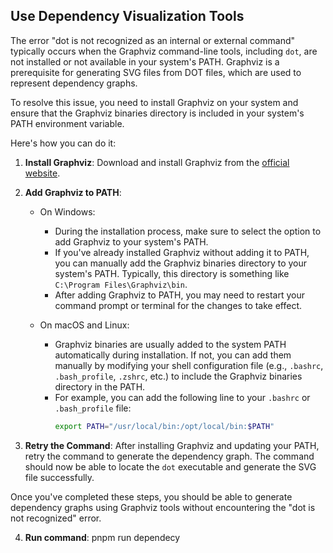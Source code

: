## Use Dependency Visualization Tools

The error "dot is not recognized as an internal or external command" typically occurs when the Graphviz command-line tools, including `dot`, are not installed or not available in your system's PATH. Graphviz is a prerequisite for generating SVG files from DOT files, which are used to represent dependency graphs.

To resolve this issue, you need to install Graphviz on your system and ensure that the Graphviz binaries directory is included in your system's PATH environment variable.

Here's how you can do it:

1. **Install Graphviz**: Download and install Graphviz from the [official website](https://www.graphviz.org/download/).

2. **Add Graphviz to PATH**:
   - On Windows:
     - During the installation process, make sure to select the option to add Graphviz to your system's PATH.
     - If you've already installed Graphviz without adding it to PATH, you can manually add the Graphviz binaries directory to your system's PATH. Typically, this directory is something like `C:\Program Files\Graphviz\bin`.
     - After adding Graphviz to PATH, you may need to restart your command prompt or terminal for the changes to take effect.

   - On macOS and Linux:
     - Graphviz binaries are usually added to the system PATH automatically during installation. If not, you can add them manually by modifying your shell configuration file (e.g., `.bashrc`, `.bash_profile`, `.zshrc`, etc.) to include the Graphviz binaries directory in the PATH.
     - For example, you can add the following line to your `.bashrc` or `.bash_profile` file:
       ```bash
       export PATH="/usr/local/bin:/opt/local/bin:$PATH"
       ```

3. **Retry the Command**: After installing Graphviz and updating your PATH, retry the command to generate the dependency graph. The command should now be able to locate the `dot` executable and generate the SVG file successfully.

Once you've completed these steps, you should be able to generate dependency graphs using Graphviz tools without encountering the "dot is not recognized" error.


4. **Run command**: pnpm run dependecy